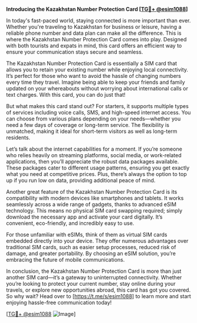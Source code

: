 **Introducing the Kazakhstan Number Protection Card [[TG💪+ @esim1088](https://t.me/s/esim1088)]**

In today's fast-paced world, staying connected is more important than ever. Whether you're traveling to Kazakhstan for business or leisure, having a reliable phone number and data plan can make all the difference. This is where the Kazakhstan Number Protection Card comes into play. Designed with both tourists and expats in mind, this card offers an efficient way to ensure your communication stays secure and seamless.

The Kazakhstan Number Protection Card is essentially a SIM card that allows you to retain your existing number while enjoying local connectivity. It’s perfect for those who want to avoid the hassle of changing numbers every time they travel. Imagine being able to keep your friends and family updated on your whereabouts without worrying about international calls or text charges. With this card, you can do just that!

But what makes this card stand out? For starters, it supports multiple types of services including voice calls, SMS, and high-speed internet access. You can choose from various plans depending on your needs—whether you need a few days of coverage or long-term service. The flexibility is unmatched, making it ideal for short-term visitors as well as long-term residents.

Let’s talk about the internet capabilities for a moment. If you’re someone who relies heavily on streaming platforms, social media, or work-related applications, then you’ll appreciate the robust data packages available. These packages cater to different usage patterns, ensuring you get exactly what you need at competitive prices. Plus, there’s always the option to top up if you run low on data, providing additional peace of mind.

Another great feature of the Kazakhstan Number Protection Card is its compatibility with modern devices like smartphones and tablets. It works seamlessly across a wide range of gadgets, thanks to advanced eSIM technology. This means no physical SIM card swapping required; simply download the necessary app and activate your card digitally. It’s convenient, eco-friendly, and incredibly easy to use.

For those unfamiliar with eSIMs, think of them as virtual SIM cards embedded directly into your device. They offer numerous advantages over traditional SIM cards, such as easier setup processes, reduced risk of damage, and greater portability. By choosing an eSIM solution, you’re embracing the future of mobile communications.

In conclusion, the Kazakhstan Number Protection Card is more than just another SIM card—it’s a gateway to uninterrupted connectivity. Whether you’re looking to protect your current number, stay online during your travels, or explore new opportunities abroad, this card has got you covered. So why wait? Head over to [https://t.me/s/esim1088] to learn more and start enjoying hassle-free communication today!

[[TG💪+ @esim1088](https://t.me/s/esim1088) ![Image](https://i.postimg.cc/Y0z9fWf4/image.png)]